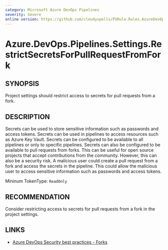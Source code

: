 ```yaml
---
category: Microsoft Azure DevOps Pipelines
severity: Severe
online version: https://github.com/cloudyspells/PSRule.Rules.AzureDevOps/blob/main/src/PSRule.Rules.AzureDevOps/en/Azure.DevOps.Pipelines.Settings.RestrictSecretsForPullRequestFromFork.md
---
```


# Azure.DevOps.Pipelines.Settings.RestrictSecretsForPullRequestFromFork

## SYNOPSIS

Project settings should restrict access to secrets for pull requests from a fork.

## DESCRIPTION

Secrets can be used to store sensitive information such as passwords and access tokens. Secrets can be used in pipelines to access resources such as Azure Key Vault. Secrets can be configured to be available to all pipelines or only to specific pipelines. Secrets can also be configured to be available to pull requests from forks. This can be useful for open source projects that accept contributions from the community. However, this can also be a security risk. A malicious user could create a pull request from a fork and access the secrets in the pipeline. This could allow the malicious user to access sensitive information such as passwords and access tokens.

Mininum TokenType: `ReadOnly`

## RECOMMENDATION

Consider restricting access to secrets for pull requests from a fork in the project settings.

## LINKS

- [Azure DevOps Security best practices - Forks](https://learn.microsoft.com/en-us/azure/devops/pipelines/security/repos?view=azure-devops#dont-provide-secrets-to-fork-builds)
